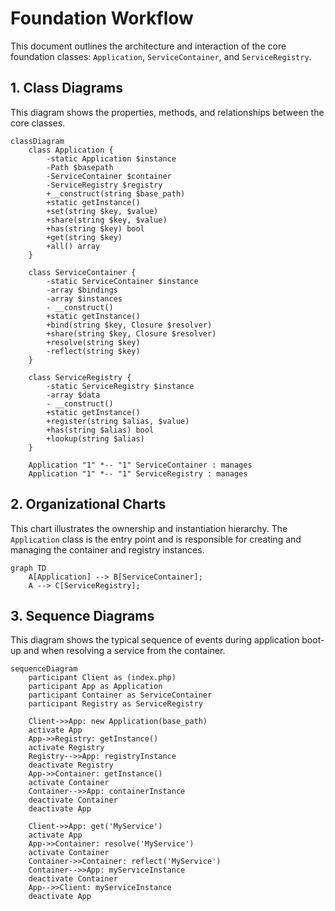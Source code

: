 # Foundation Workflow

This document outlines the architecture and interaction of the core foundation classes: `Application`, `ServiceContainer`, and `ServiceRegistry`.

## 1. Class Diagrams

This diagram shows the properties, methods, and relationships between the core classes.

```mermaid
classDiagram
    class Application {
        -static Application $instance
        -Path $basepath
        -ServiceContainer $container
        -ServiceRegistry $registry
        +__construct(string $base_path)
        +static getInstance()
        +set(string $key, $value)
        +share(string $key, $value)
        +has(string $key) bool
        +get(string $key)
        +all() array
    }

    class ServiceContainer {
        -static ServiceContainer $instance
        -array $bindings
        -array $instances
        - __construct()
        +static getInstance()
        +bind(string $key, Closure $resolver)
        +share(string $key, Closure $resolver)
        +resolve(string $key)
        -reflect(string $key)
    }

    class ServiceRegistry {
        -static ServiceRegistry $instance
        -array $data
        - __construct()
        +static getInstance()
        +register(string $alias, $value)
        +has(string $alias) bool
        +lookup(string $alias)
    }

    Application "1" *-- "1" ServiceContainer : manages
    Application "1" *-- "1" ServiceRegistry : manages
```

## 2. Organizational Charts

This chart illustrates the ownership and instantiation hierarchy. The `Application` class is the entry point and is responsible for creating and managing the container and registry instances.

```mermaid
graph TD
    A[Application] --> B[ServiceContainer];
    A --> C[ServiceRegistry];
```

## 3. Sequence Diagrams

This diagram shows the typical sequence of events during application boot-up and when resolving a service from the container.

```mermaid
sequenceDiagram
    participant Client as (index.php)
    participant App as Application
    participant Container as ServiceContainer
    participant Registry as ServiceRegistry

    Client->>App: new Application(base_path)
    activate App
    App->>Registry: getInstance()
    activate Registry
    Registry-->>App: registryInstance
    deactivate Registry
    App->>Container: getInstance()
    activate Container
    Container-->>App: containerInstance
    deactivate Container
    deactivate App

    Client->>App: get('MyService')
    activate App
    App->>Container: resolve('MyService')
    activate Container
    Container->>Container: reflect('MyService')
    Container-->>App: myServiceInstance
    deactivate Container
    App-->>Client: myServiceInstance
    deactivate App
```
